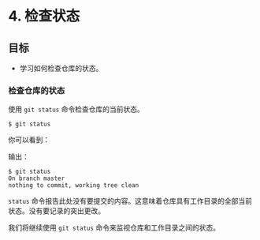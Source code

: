 # 4. 检查状态

## 目标

- 学习如何检查仓库的状态。

### 检查仓库的状态

使用 `git status` 命令检查仓库的当前状态。

``` shell
$ git status
```

你可以看到：

输出：

``` shell
$ git status
On branch master
nothing to commit, working tree clean
```

`status`
命令报告此处没有要提交的内容。这意味着仓库具有工作目录的全部当前状态。没有要记录的突出更改。

我们将继续使用 `git status` 命令来监视仓库和工作目录之间的状态。
